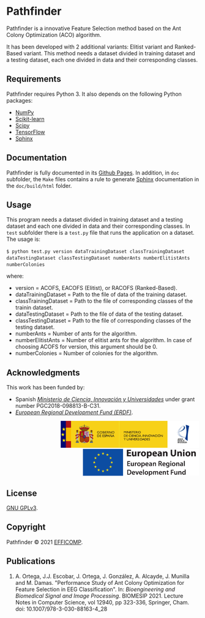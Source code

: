 # Pathfinder

Pathfinder is a innovative Feature Selection method based on the Ant Colony Optimization (ACO) algorithm.

It has been developed with 2 additional variants: Elitist variant and Ranked-Based variant. This method needs a dataset divided in training dataset and a testing dataset, each one divided in data and their corresponding classes.

## Requirements

Pathfinder requires Python 3. It also depends on the following Python packages:

* [NumPy](https://numpy.org/)
* [Scikit-learn](https://scikit-learn.org/stable/)
* [Scipy](https://www.scipy.org/)
* [TensorFlow](https://www.tensorflow.org/)
* [Sphinx](https://www.sphinx-doc.org/en/master/)

## Documentation

Pathfinder is fully documented in its [Github Pages](https://efficomp.github.io/Pathfinder/). In addition, in `doc` subfolder, the `Make` files contains a rule to generate [Sphinx](https://www.sphinx-doc.org/en/master/) documentation in the `doc/build/html` folder. 

## Usage

This program needs a dataset divided in training dataset and a testing dataset and each one divided in data and their corresponding classes.
In `test` subfolder there is a `test.py` file that runs the application on a dataset. The usage is:

`$ python test.py version dataTrainingDataset classTrainingDataset dataTestingDataset classTestingDataset numberAnts numberElitistAnts numberColonies`

where:
- version = ACOFS, EACOFS (Elitist), or RACOFS (Ranked-Based).
- dataTrainingDataset = Path to the file of data of the training dataset.
- classTrainingDataset = Path to the file of corresponding classes of the trainin dataset.
- dataTestingDataset = Path to the file of data of the testing dataset.
- classTestingDataset = Path to the file of corresponding classes of the testing dataset.
- numberAnts = Number of ants for the algorithm.
- numberElitistAnts = Number of elitist ants for the algorithm. In case of choosing ACOFS for version, this argument should be 0.
- numberColonies = Number of colonies for the algorithm.

## Acknowledgments

This work has been funded by:

* Spanish [*Ministerio de Ciencia, Innovación y Universidades*](https://www.ciencia.gob.es/) under grant number PGC2018-098813-B-C31.
* [*European Regional Development Fund (ERDF)*](https://ec.europa.eu/regional_policy/en/funding/erdf/).

<div style="text-align: right">
  <a href="https://www.ciencia.gob.es/">
    <img src="https://raw.githubusercontent.com/efficomp/Hpmoon/main/docs/logos/miciu.jpg" height="70">
  </a>
  <a href="https://ec.europa.eu/regional_policy/en/funding/erdf/">
    <img src="https://raw.githubusercontent.com/efficomp/Hpmoon/main/docs/logos/erdf.png" height="70">
  </a>
</div>

## License

[GNU GPLv3](https://www.gnu.org/licenses/gpl-3.0.md).

## Copyright

Pathfinder © 2021 [EFFICOMP](https://atcproyectos.ugr.es/efficomp/).

## Publications

1. A. Ortega, J.J. Escobar, J. Ortega, J. González, A. Alcayde, J. Munilla and M. Damas. "Performance Study of Ant Colony Optimization for Feature Selection in EEG Classification". In: *Bioengineering and Biomedical Signal and Image Processing*. BIOMESIP 2021. Lecture Notes in Computer Science, vol 12940, pp 323-336,  Springer, Cham. doi: 10.1007/978-3-030-88163-4_28
